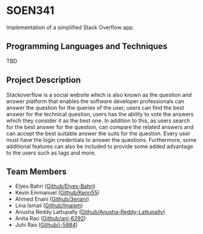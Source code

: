 # SOEN341
Implementation of a simplified Stack Overflow app. 

## Programming Languages and Techniques 
TBD
## Project Description

Stackoverflow is a social website which is also known as the question and answer platform that enables the software developer professionals can answer the question for the queries of the user, users can find the best answer for the technical question, users has the ability to vote the answers which they consider it as the best one. In addition to this, as users search for the best answer for the question, can compare the related answers and can accept the best suitable answer the suits for the question. Every user must have the login credentials to answer the questions. Furthermore, some additional features can also be included to provide some added advantage to the users such as tags and more.

## Team Members 
* Elyes Bahri ([Github/Elyes-Bahri](https://github.com/elyes-bahri))
* Kevin Emmanuel ([Github/Kenn55](https://github.com/kenn55))
* Ahmed Enani ([Github/3enani](https://github.com/3enani))
* Lina Ismail ([Github/linaism](https://github.com/linaism))
* Anusha Reddy Lattupally ([Github/Anusha-Reddy-Lattupally](https://github.com/Anusha-Reddy-Lattupally))
* Anita Rao ([Github/ani-6292](https://github.com/ani-6292))
* Juhi Rao ([Github/j-5884](https://github.com/j-5844))
